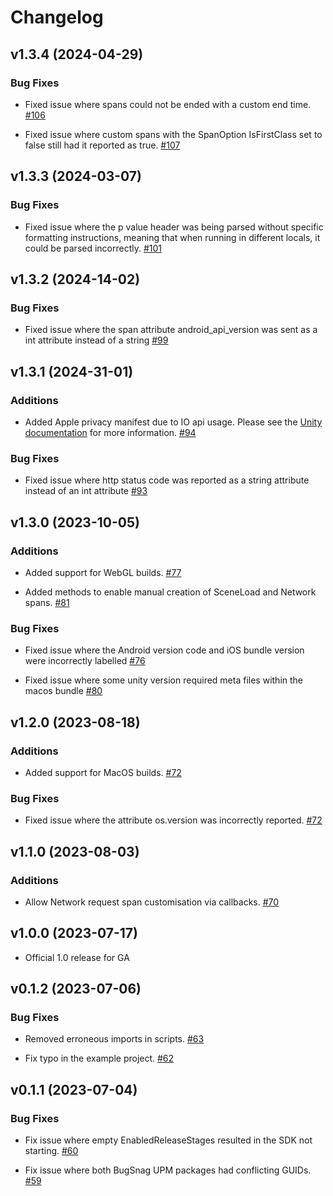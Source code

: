 # Changelog

## v1.3.4 (2024-04-29)

### Bug Fixes

- Fixed issue where spans could not be ended with a custom end time. [#106](https://github.com/bugsnag/bugsnag-unity-performance/pull/106)

- Fixed issue where custom spans with the SpanOption IsFirstClass set to false still had it reported as true. [#107](https://github.com/bugsnag/bugsnag-unity-performance/pull/107)


## v1.3.3 (2024-03-07)

### Bug Fixes

- Fixed issue where the p value header was being parsed without specific formatting instructions, meaning that when running in different locals, it could be parsed incorrectly. [#101](https://github.com/bugsnag/bugsnag-unity-performance/pull/101)

## v1.3.2 (2024-14-02)

### Bug Fixes

- Fixed issue where the span attribute android_api_version was sent as a int attribute instead of a string [#99](https://github.com/bugsnag/bugsnag-unity-performance/pull/99)

## v1.3.1 (2024-31-01)

### Additions

- Added Apple privacy manifest due to IO api usage. Please see the [Unity documentation](https://docs.unity3d.com/2023.3/Documentation/Manual/apple-privacy-manifest-policy.html#CSharpDotNetAPIs) for more information. [#94](https://github.com/bugsnag/bugsnag-unity-performance/pull/94)

### Bug Fixes

- Fixed issue where http status code was reported as a string attribute instead of an int attribute [#93](https://github.com/bugsnag/bugsnag-unity-performance/pull/93)

## v1.3.0 (2023-10-05)

### Additions

- Added support for WebGL builds. [#77](https://github.com/bugsnag/bugsnag-unity-performance/pull/77)

- Added methods to enable manual creation of SceneLoad and Network spans. [#81](https://github.com/bugsnag/bugsnag-unity-performance/pull/81)

### Bug Fixes

- Fixed issue where the Android version code and iOS bundle version were incorrectly labelled [#76](https://github.com/bugsnag/bugsnag-unity-performance/pull/76)

- Fixed issue where some unity version required meta files within the macos bundle [#80](https://github.com/bugsnag/bugsnag-unity-performance/pull/80)


## v1.2.0 (2023-08-18)

### Additions

- Added support for MacOS builds. [#72](https://github.com/bugsnag/bugsnag-unity-performance/pull/72)

### Bug Fixes

- Fixed issue where the attribute os.version was incorrectly reported. [#72](https://github.com/bugsnag/bugsnag-unity-performance/pull/72)

## v1.1.0 (2023-08-03)

### Additions

- Allow Network request span customisation via callbacks. [#70](https://github.com/bugsnag/bugsnag-unity-performance/pull/70)

## v1.0.0 (2023-07-17)

- Official 1.0 release for GA

## v0.1.2 (2023-07-06)

### Bug Fixes

- Removed erroneous imports in scripts. [#63](https://github.com/bugsnag/bugsnag-unity-performance/pull/63)

- Fix typo in the example project. [#62](https://github.com/bugsnag/bugsnag-unity-performance/pull/62)


## v0.1.1 (2023-07-04)

### Bug Fixes

- Fix issue where empty EnabledReleaseStages resulted in the SDK not starting. [#60](https://github.com/bugsnag/bugsnag-unity-performance/pull/60)

- Fix issue where both BugSnag UPM packages had conflicting GUIDs. [#59](https://github.com/bugsnag/bugsnag-unity-performance/pull/59)
